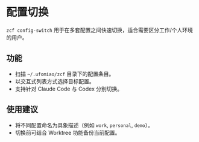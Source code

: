 # 配置切换

`zcf config-switch` 用于在多套配置之间快速切换，适合需要区分工作/个人环境的用户。

## 功能

- 扫描 `~/.ufomiao/zcf` 目录下的配置条目。
- 以交互式列表方式选择目标配置。
- 支持针对 Claude Code 与 Codex 分别切换。

## 使用建议

- 将不同配置命名为具象描述（例如 `work`, `personal`, `demo`）。
- 切换前可结合 Worktree 功能备份当前配置。
